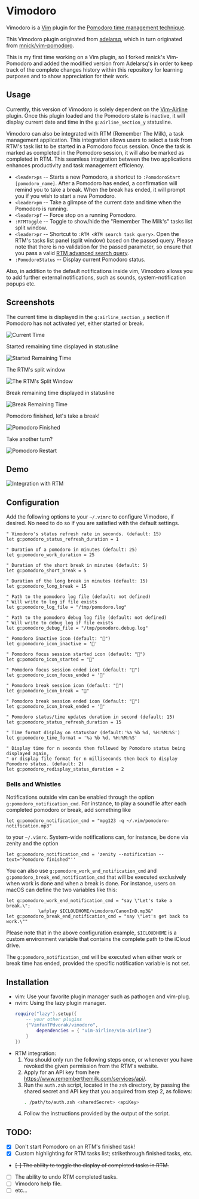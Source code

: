 Vimodoro
========

Vimodoro is a [Vim](http://www.vim.org) plugin for the [Pomodoro time management technique](http://www.pomodorotechnique.com/).

This Vimodoro plugin originated from [adelarsq](https://github.com/adelarsq/vim-pomodoro), which in turn originated
from [mnick/vim-pomodoro](https://github.com/mnick/vim-pomodoro).

This is my first time working on a Vim plugin, so I forked mnick's Vim-Pomodoro
and added the modified version from Adelarsq's in order to keep track of the
complete changes history within this repository for learning purposes and to
show appreciation for their work.

Usage
-----
Currently, this version of Vimodoro is solely dependent on the [Vim-Airline](https://github.com/vim-airline/vim-airline)
plugin. Once this plugin loaded and the Pomodoro state is inactive, it will
display current date and time in the `g:airline_section_y` statusline.

Vimodoro can also be integrated with RTM (Remember The Milk), a task management
application. This integration allows users to select a task from RTM's task list
to be started in a Pomodoro focus session. Once the task is marked as completed
in the Pomodoro session, it will also be marked as completed in RTM. This
seamless integration between the two applications enhances productivity and task
management efficiency.

* `<leader>ps` -- Starts a new Pomodoro, a shortcut to `:PomodoroStart
  [pomodoro_name]`. After a Pomodoro has ended, a confirmation will remind you
  to take a break. When the break has ended, it will prompt you if you wish to
  start a new Pomodoro.
* `<leader>pm` -- Take a glimpse of the current date and time when the Pomodoro
  is running.
* `<leader>pf` -- Force stop on a running Pomodoro.
* `:RTMToggle` -- Toggle to show/hide the "Remember The Milk's" tasks list split
  window.
* `<leader>pr` -- Shortcut to `:RTM <RTM search task query>`. Open the RTM's
  tasks list panel (split window) based on the passed query. Please note that
  there is no validation for the passed parameter, so ensure that you pass a
  valid [RTM advanced search query](https://www.rememberthemilk.com/help/?ctx=basics.search.advanced).
* `:PomodoroStatus` -- Display current Pomodoro status.

Also, in addition to the default notifications inside vim, Vimodoro allows
you to add further external notifications, such as sounds, system-notification
popups etc.

Screenshots
-----------
The current time is displayed in the `g:airline_section_y` section if Pomodoro
has not activated yet, either started or break.

![Current Time](img/ShowCurrentTime.png)

Started remaining time displayed in statusline

![Started Remaining Time](img/StartedRemainingTime.png)

The RTM's split window

![The RTM's Split Window](img/TheRTMSplitWindow.png)

Break remaining time displayed in statusline

![Break Remaining Time](img/BreakRemainingTime.png)

Pomodoro finished, let's take a break!

![Pomodoro Finished](img/LetsTakeABreak.png)

Take another turn?

![Pomodoro Restart](img/LetsGetBackToWork.png)

Demo
----
![Integration with RTM](img/vimodoro.gif)

Configuration
-------------
Add the following options to your `~/.vimrc` to configure Vimodoro, if desired.
No need to do so if you are satisfied with the default settings.

    " Vimodoro's status refresh rate in seconds. (default: 15)
    let g:pomodoro_status_refresh_duration = 1

    " Duration of a pomodoro in minutes (default: 25)
    let g:pomodoro_work_duration = 25

    " Duration of the short break in minutes (default: 5)
    let g:pomodoro_short_break = 5

    " Duration of the long break in minutes (default: 15)
    let g:pomodoro_long_break = 15

    " Path to the pomodoro log file (default: not defined)
    " Will write to log if file exists
    let g:pomodoro_log_file = "/tmp/pomodoro.log"

    " Path to the pomodoro debug log file (default: not defined)
    " Will write to debug log if file exists
    let g:pomodoro_debug_file = "/tmp/pomodoro.debug.log"

    " Pomodoro inactive icon (default: "🤖")
    let g:pomodoro_icon_inactive = '🤖'

    " Pomodoro focus session started icon (default: "🍅")
    let g:pomodoro_icon_started = "🍅"

    " Pomodoro focus session ended icot (default: "🌭")
    let g:pomodoro_icon_focus_ended = '🌭'

    " Pomodoro break session icon (default: "🍕")
    let g:pomodoro_icon_break = "🍕"

    " Pomodoro break session ended icon (default: "🍏")
    let g:pomodoro_icon_break_ended = '🍏'

    " Pomodoro status/time updates duration in second (default: 15)
    let g:pomodoro_status_refresh_duration = 15

    " Time format display on statusbar (default:'%a %b %d, %H:%M:%S')
    let g:pomodoro_time_format = '%a %b %d, %H:%M:%S'

    " Display time for n seconds then followed by Pomodoro status being displayed again,
    " or display file format for n milliseconds then back to display Pomodoro status. (default: 2)
    let g:pomodoro_redisplay_status_duration = 2


### Bells and Whistles
Notifications outside vim can be enabled through the option `g:pomodoro_notification_cmd`.
For instance, to play a soundfile after each completed pomodoro or break, add something like

    let g:pomodoro_notification_cmd = "mpg123 -q ~/.vim/pomodoro-notification.mp3"

to your `~/.vimrc`. System-wide notifications can, for instance, be done via zenity and
the option

    let g:pomodoro_notification_cmd = 'zenity --notification --text="Pomodoro finished"''

You can also use `g:pomodoro_work_end_notification_cmd` and `g:pomodoro_break_end_notification_cmd`
that will be executed exclusively when work is done and when a break is done.  For instance,
users on macOS can define the two variables like this:

    let g:pomodoro_work_end_notification_cmd = "say \"Let's take a break.\";
                \afplay $ICLOUDHOME/vimodoro/CanonInD.mp3&"
    let g:pomodoro_break_end_notification_cmd = "say \"Let's get back to work.\""

Please note that in the above configuration example, `$ICLOUDHOME` is a custom
environment variable that contains the complete path to the iCloud drive.

The `g:pomodoro_notification_cmd` will be executed when either work or break
time has ended, provided the specific notification variable is not set.

Installation
------------
* vim: Use your favorite plugin manager such as pathogen and vim-plug.
* nvim: Using the lazy plugin manager.
    ```lua
    require("lazy").setup({
        -- your other plugins
        {"VimfanTPdvorak/vimodoro",
            dependencies = { "vim-airline/vim-airline"}
        }
    })
    ```
* RTM integration:
    1. You should only run the following steps once, or whenever you have
       revoked the given permission from the RTM's website.
    2. Apply for an API key from here https://www.rememberthemilk.com/services/api/.
    3. Run the `auth.zsh` script, located in the `zsh` directory, by passing the
       shared secret and API key that you acquired from step 2, as follows:
        ```zsh
        . /path/to/auth.zsh <sharedSecret> <apiKey>
        ```
    4. Follow the instructions provided by the output of the script.

TODO:
-----
* [X] Don't start Pomodoro on an RTM's finished task!
* [X] Custom highlighting for RTM tasks list; strikethrough finished tasks, etc.
* ~~[-] The ability to toggle the display of completed tasks in RTM.~~
* [ ] The ability to undo RTM completed tasks.
* [ ] Vimodoro help file.
* [ ] etc...
